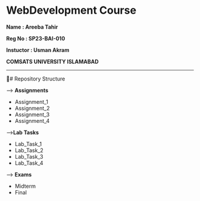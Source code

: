 # WebDevelopment Course 
**Name   : Areeba Tahir**  

**Reg No : SP23-BAI-010**

**Instuctor : Usman Akram**

**COMSATS UNIVERSITY ISLAMABAD**



-------------------------------------------------------------

:open_file_folder:# Repository Structure

 --> **Assignments**

   - Assignment_1
  -  Assignment_2
   - Assignment_3
   - Assignment_4

-->**Lab Tasks**

   - Lab_Task_1
   - Lab_Task_2
   - Lab_Task_3
   - Lab_Task_4

--> **Exams**

   - Midterm
   - Final

